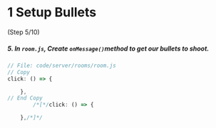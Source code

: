 # 1 Setup Bullets
 (Step 5/10)

##### 5. In `room.js`, Create `onMessage()`method to get our bullets to shoot.

``` javascript
// File: code/server/rooms/room.js
// Copy
click: () => {

	},
// End Copy
		/*[*/click: () => {

	},/*]*/
```